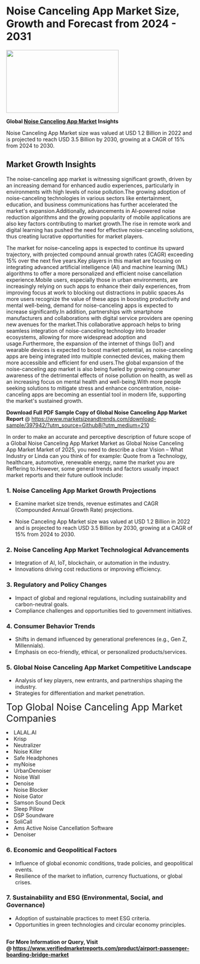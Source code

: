<H1>Noise Canceling App Market Size, Growth and Forecast from 2024 - 2031</H1><img class="aligncenter size-medium wp-image-584254" src="https://thirdeyenews.in/wp-content/uploads/2024/09/Global-Market-Research-300x168.jpeg" alt="" width="300" height="168" /><p><strong>Global&nbsp;<a href="https://www.marketsizeandtrends.com/download-sample/397942/?utm_source=Github8j?utm_medium=210">Noise Canceling App Market</a> Insights</strong></p><p>Noise Canceling App Market size was valued at USD 1.2 Billion in 2022 and is projected to reach USD 3.5 Billion by 2030, growing at a CAGR of 15% from 2024 to 2030.</p><p><h2>Market Growth Insights</h2> <p>The noise-canceling app market is witnessing significant growth, driven by an increasing demand for enhanced audio experiences, particularly in environments with high levels of noise pollution.The growing adoption of noise-canceling technologies in various sectors like entertainment, education, and business communications has further accelerated the market's expansion.Additionally, advancements in AI-powered noise reduction algorithms and the growing popularity of mobile applications are also key factors contributing to market growth.The rise in remote work and digital learning has pushed the need for effective noise-canceling solutions, thus creating lucrative opportunities for market players.</p> <p>The market for noise-canceling apps is expected to continue its upward trajectory, with projected compound annual growth rates (CAGR) exceeding 15% over the next five years.Key players in this market are focusing on integrating advanced artificial intelligence (AI) and machine learning (ML) algorithms to offer a more personalized and efficient noise cancellation experience.Mobile users, especially those in urban environments, are increasingly relying on such apps to enhance their daily experiences, from improving focus at work to blocking out distractions in public spaces.As more users recognize the value of these apps in boosting productivity and mental well-being, demand for noise-canceling apps is expected to increase significantly.In addition, partnerships with smartphone manufacturers and collaborations with digital service providers are opening new avenues for the market.This collaborative approach helps to bring seamless integration of noise-canceling technology into broader ecosystems, allowing for more widespread adoption and usage.Furthermore, the expansion of the internet of things (IoT) and wearable devices is expected to boost market potential, as noise-canceling apps are being integrated into multiple connected devices, making them more accessible and efficient for end users.The global expansion of the noise-canceling app market is also being fueled by growing consumer awareness of the detrimental effects of noise pollution on health, as well as an increasing focus on mental health and well-being.With more people seeking solutions to mitigate stress and enhance concentration, noise-canceling apps are becoming an essential tool in modern life, supporting the market's sustained growth.<p><span class=""><strong>Download Full PDF Sample Copy of Global Noise Canceling App Market Report</strong> @ <a href="https://www.marketsizeandtrends.com/download-sample/397942/?utm_source=Github8j?utm_medium=210" target="_blank">https://www.marketsizeandtrends.com/download-sample/397942/?utm_source=Github8j?utm_medium=210</a></span></p><p>In order to make an accurate and perceptive description of future scope of a Global&nbsp;Noise Canceling App Market Market as Global&nbsp;Noise Canceling App Market Market of 2025, you need to describe a clear Vision &ndash; What Industry or Linda can you think of for example: Quote from a Technology, healthcare, automotive, renewable energy, name the market you are Reffering to.However, some general trends and factors usually impact market reports and their future outlook include:</p><h3>1.&nbsp;<strong>Noise Canceling App Market Growth Projections</strong></h3><ul><li>Examine market size trends, revenue estimates and CAGR (Compounded Annual Growth Rate) projections.</li><li><p>Noise Canceling App Market size was valued at USD 1.2 Billion in 2022 and is projected to reach USD 3.5 Billion by 2030, growing at a CAGR of 15% from 2024 to 2030.</p></li></ul><h3>2.&nbsp;<strong>Noise Canceling App Market Technological Advancements</strong></h3><ul><li>Integration of AI, IoT, blockchain, or automation in the industry.</li><li>Innovations driving cost reductions or improving efficiency.</li></ul><h3>3.&nbsp;<strong>Regulatory and Policy Changes</strong></h3><ul><li>Impact of global and regional regulations, including sustainability and carbon-neutral goals.</li><li>Compliance challenges and opportunities tied to government initiatives.</li></ul><h3>4.&nbsp;<strong>Consumer Behavior Trends</strong></h3><ul><li>Shifts in demand influenced by generational preferences (e.g., Gen Z, Millennials).</li><li>Emphasis on eco-friendly, ethical, or personalized products/services.</li></ul><h3>5.&nbsp;<strong>Global Noise Canceling App Market Competitive Landscape</strong></h3><ul><li>Analysis of key players, new entrants, and partnerships shaping the industry.</li><li>Strategies for differentiation and market penetration.</li></ul><p data-pm-slice="1 1 []"><span style="color: inherit; font-family: inherit; font-size: 25px;">Top Global Noise Canceling App Market Companies</span></p><div class="" data-test-id=""><p><li>LALAL.AI</li><li> Krisp</li><li> Neutralizer</li><li> Noise Killer</li><li> Safe Headphones</li><li> myNoise</li><li> UrbanDenoiser</li><li> Noise Wall</li><li> Denoise</li><li> Noise Blocker</li><li> Noise Gator</li><li> Samson Sound Deck</li><li> Sleep Pillow</li><li> DSP Soundware</li><li> SoliCall</li><li> Ams Active Noise Cancellation Software</li><li> Denoiser</li></p></div><h3>6.&nbsp;<strong>Economic and Geopolitical Factors</strong></h3><ul><li>Influence of global economic conditions, trade policies, and geopolitical events.</li><li>Resilience of the market to inflation, currency fluctuations, or global crises.</li></ul><h3>7.&nbsp;<strong>Sustainability and ESG (Environmental, Social, and Governance)</strong></h3><ul><li>Adoption of sustainable practices to meet ESG criteria.</li><li>Opportunities in green technologies and circular economy principles.</li></ul><h2><strong style="font-size: 14px;">For More Information or Query, Visit @&nbsp;</strong><a style="background-color: #ffffff; font-size: 14px;" href="https://www.marketsizeandtrends.com/report/noise-canceling-app-market/" target="_blank">https://www.verifiedmarketreports.com/product/airport-passenger-boarding-bridge-market</a></h2>